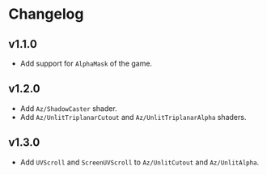 # Changelog

## v1.1.0
- Add support for `AlphaMask` of the game.

## v1.2.0
- Add `Az/ShadowCaster` shader.
- Add `Az/UnlitTriplanarCutout` and `Az/UnlitTriplanarAlpha` shaders.

## v1.3.0
- Add `UVScroll` and `ScreenUVScroll` to `Az/UnlitCutout` and `Az/UnlitAlpha`.

